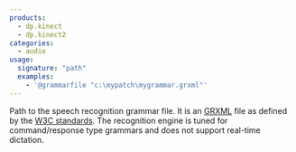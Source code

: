 ```yaml
---
products:
  - dp.kinect
  - dp.kinect2
categories:
  - audio
usage:
  signature: "path"
  examples:
    - '@grammarfile "c:\mypatch\mygrammar.grxml"'
---
```


Path to the speech recognition grammar file. It is an
[GRXML](http://msdn.microsoft.com/en-us/library/hh361658%28v=office.14%29.aspx)
file as defined by the [W3C standards](http://www.w3.org/TR/speech-grammar/).
The recognition engine is tuned for command/response type grammars and does not
support real-time dictation.
